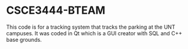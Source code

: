 # CSCE3444-BTEAM

This code is for a tracking system that tracks the parking at the UNT campuses. It was coded in Qt which is a GUI creator with SQL and C++ base grounds. 
